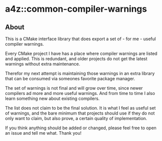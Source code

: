 # a4z::common-compiler-warnings

## About

This is a CMake interface library that does export a set of - for me - useful compiler warnings.

Every CMake project I have has a place where compiler warnings are listed and applied.
This is redundant, and older projects do not get the latest warnings without extra maintenance.

Therefor my next attempt is maintaining those warnings in an extra library that can be consumed via someones favorite package manager.

The set of warnings is not final and will grow over time, since newer compilers ad more and more useful warnings. And from time to time I also learn something new about existing compilers.

The list does not claim to be the final solution. It is what I feel as useful set of warnings, and the bare minimum that projects should use if they do not only want to claim, but also prove, a certain quality of implementation.

If you think anything should be added or changed, please feel free to open an issue and tell me what. Thank you!

